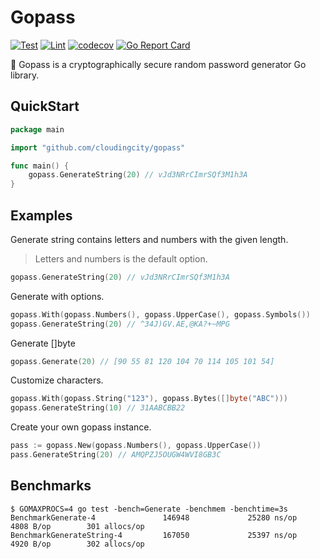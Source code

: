 # Gopass

[![Test](https://github.com/cloudingcity/gopass/workflows/Test/badge.svg)](https://github.com/cloudingcity/gopass/actions?query=workflow%3ATest)
[![Lint](https://github.com/cloudingcity/gopass/workflows/Lint/badge.svg)](https://github.com/cloudingcity/gopass/actions?query=workflow%3ALint)
[![codecov](https://codecov.io/gh/cloudingcity/gopass/branch/main/graph/badge.svg)](https://codecov.io/gh/cloudingcity/gopass)
[![Go Report Card](https://goreportcard.com/badge/github.com/cloudingcity/gopass)](https://goreportcard.com/report/github.com/cloudingcity/gopass)

:key: Gopass is a cryptographically secure random password generator Go library.

## QuickStart

```go
package main

import "github.com/cloudingcity/gopass"

func main() {
	gopass.GenerateString(20) // vJd3NRrCImrSQf3M1h3A
}
```

## Examples

Generate string contains letters and numbers with the given length.

> Letters and numbers is the default option.

```go
gopass.GenerateString(20) // vJd3NRrCImrSQf3M1h3A
```

Generate with options.

```go
gopass.With(gopass.Numbers(), gopass.UpperCase(), gopass.Symbols())
gopass.GenerateString(20) // ^34J)GV.AE,@KA?+~MPG
```

Generate []byte
```go
gopass.Generate(20) // [90 55 81 120 104 70 114 105 101 54]
```

Customize characters.

```go
gopass.With(gopass.String("123"), gopass.Bytes([]byte("ABC")))
gopass.GenerateString(10) // 31AABCBB22
```

Create your own gopass instance.
```go
pass := gopass.New(gopass.Numbers(), gopass.UpperCase())
pass.GenerateString(20) // AMQPZJ5OUGW4WVI8GB3C
```

## Benchmarks

```console
$ GOMAXPROCS=4 go test -bench=Generate -benchmem -benchtime=3s
BenchmarkGenerate-4               146948             25280 ns/op            4808 B/op        301 allocs/op
BenchmarkGenerateString-4         167050             25397 ns/op            4920 B/op        302 allocs/op
```
